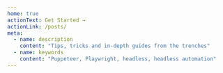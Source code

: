 ```yaml
---
home: true
actionText: Get Started →
actionLink: /posts/
meta:
  - name: description
    content: "Tips, tricks and in-depth guides from the trenches"
  - name: keywords
    content: "Puppeteer, Playwright, headless, headless automation"
---
```

